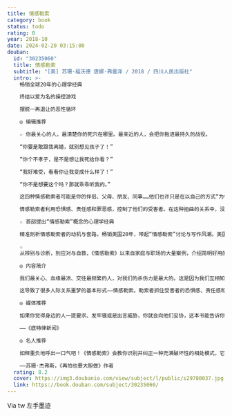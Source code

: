 ```yaml
---
title: 情感勒索
category: book
status: todo
rating: 0
year: 2018-10
date: 2024-02-20 03:15:00
douban:
  id: "30235060"
  title: 情感勒索
  subtitle: "[美] 苏珊·福沃德 唐娜·弗雷泽 / 2018 / 四川人民出版社"
  intro: >-
    畅销全球20年的心理学经典

    终结以爱为名的操控游戏

    摆脱一再退让的恶性循环

    ◎ 编辑推荐

    ☆ 你最关心的人，最清楚你的死穴在哪里。最亲近的人，会把你拖进最持久的战役。

    “你要是敢跟我离婚，就别想见孩子了！”

    “你个不孝子，是不是想让我死给你看？”

    “我好难受，看看你让我变成什么样了！”

    “你不是想要这个吗？那就乖乖听我的。”

    这四种情感勒索者可能是你的伴侣、父母、朋友、同事……他们也许只是在以自己的方式“为你好”，却会让你过得生不如死。

    情感勒索者利用恐惧感、责任感和罪恶感，控制了他们的受害者。在这种扭曲的关系中，没有人是赢家。

    ☆ 首部提出“情感勒索”概念的心理学经典

    精准剖析情感勒索者的动机与套路，畅销美国20年，带起“情感勒索”讨论与写作风潮。美国资深心理治疗师、《纽约时报》畅销书榜首作家苏珊·福沃德梳理情感勒索的来龙去脉，系统呈现关于情感勒索你需要了解的一切。

    ☆
    从辨别与诊断，到应对与自救，《情感勒索》以来自家庭与职场的大量案例，介绍简明好用的人际求生方法，教会你应急止损，重建信心，打破勒索与屈服的恶性循环，走出人际关系中的迷雾。

    ◎ 内容简介

    我们最关心、血缘最浓、交往最频繁的人，对我们的杀伤力是最大的。这是因为我们互相知根知底，就算并非有意，也清楚能怎样利用彼此心理和情感上的弱点来达到目的。

    这导致了很多人际关系噩梦的基本形式——情感勒索。勒索者抓住受害者的恐惧感、责任感和罪恶感，双方一起被困在恶性循环之中。福沃德对情感勒索的根源做了全面、深刻的分析，并对勒索者和受害者的类型做了归纳。一段关系之所以能坠入勒索的陷阱，是勒索者和受害者双方的弱点共同造成的。而情感勒索看似以受害者让步、勒索者满足告终，实际上侵害了受害者的自我完整性，也让勒索者的心态更加扭曲，关系中的问题依然没有得到解决。她告诉我们，面对情感勒索时，如何应对才是正确的，我们可以通过一些简单的训练学会摆脱情感勒索的方法。最重要的是：摆正立场，坚定信心。

    ◎ 媒体推荐

    如果你觉得身边的人一提要求、发牢骚或是出言威胁，你就会向他们妥协，这本书能告诉你为什么。

    ——《底特律新闻》

    ◎ 名人推荐

    如释重负地呼出一口气吧！《情感勒索》会教你识别并纠正一种充满破坏性的相处模式，它恰恰容易出现在你与自己爱的人们相处的过程中。这本书非常有用。

    ——苏珊·杰弗斯，《再怕也要大胆做》作者
  rating: 8.2
  cover: https://img3.doubanio.com/view/subject/l/public/s29780037.jpg
  link: https://book.douban.com/subject/30235060/
---
```


Via tw 左手墨迹